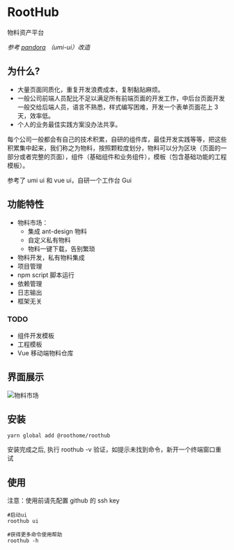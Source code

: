 # RootHub

物料资产平台

_参考 [pandora](https://github.com/ideagay/pandora) （umi-ui）改造_

## 为什么?

- 大量页面同质化，重复开发浪费成本，复制黏贴麻烦。
- 一般公司前端人员配比不足以满足所有前端页面的开发工作，中后台页面开发一般交给后端人员，语言不熟悉，样式编写困难，开发一个表单页面花上 3 天，效率低。
- 个人的业务最佳实践方案没办法共享。

每个公司一般都会有自己的技术积累，自研的组件库，最佳开发实践等等，把这些积累集中起来，我们称之为物料，按照颗粒度划分，物料可以分为区块（页面的一部分或者完整的页面），组件（基础组件和业务组件），模板（包含基础功能的工程模板）。

参考了 umi ui 和 vue ui，自研一个工作台 Gui

## 功能特性

- 物料市场：
  - 集成 ant-design 物料
  - 自定义私有物料
  - 物料一键下载，告别繁琐
- 物料开发，私有物料集成
- 项目管理
- npm script 脚本运行
- 依赖管理
- 日志输出
- 框架无关

### TODO

- 组件开发模板
- 工程模板
- Vue 移动端物料仓库

## 界面展示

![物料市场](https://img.souche.com/f2e/7f99f7f3e26967adaf208d0d5cbaacd1.jpg)

## 安装

```
yarn global add @roothome/roothub
```

安装完成之后, 执行 roothub -v 验证，如提示未找到命令，新开一个终端窗口重试

## 使用

注意：使用前请先配置 github 的 ssh key

```
#启动ui
roothub ui

#获得更多命令使用帮助
roothub -h
```
